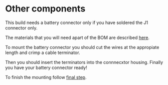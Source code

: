 
# Other components

This build needs a battery connector only if you have soldered the J1 connector only.

The materials that you  will need apart of  the BOM are described [here](../out-of-bom.md).

To mount the battery connector you should cut the wires at the appropiate length and crimp a cable terminator.

Then you should insert the terminators into the connnecxtor housing. Finally you have your battery connector ready!

To finish the mounting follow [final step](bending.md).
